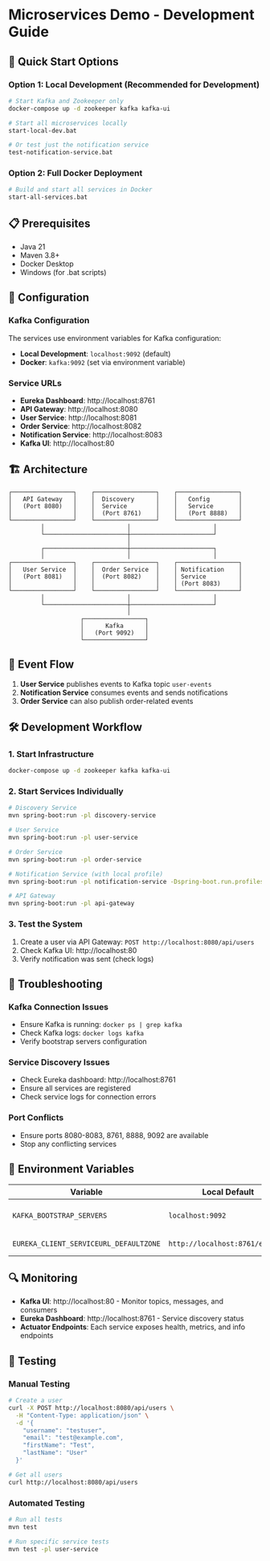 # Microservices Demo - Development Guide

## 🚀 Quick Start Options

### Option 1: Local Development (Recommended for Development)
```bash
# Start Kafka and Zookeeper only
docker-compose up -d zookeeper kafka kafka-ui

# Start all microservices locally
start-local-dev.bat

# Or test just the notification service
test-notification-service.bat
```

### Option 2: Full Docker Deployment
```bash
# Build and start all services in Docker
start-all-services.bat
```

## 📋 Prerequisites

- Java 21
- Maven 3.8+
- Docker Desktop
- Windows (for .bat scripts)

## 🔧 Configuration

### Kafka Configuration
The services use environment variables for Kafka configuration:

- **Local Development**: `localhost:9092` (default)
- **Docker**: `kafka:9092` (set via environment variable)

### Service URLs
- **Eureka Dashboard**: http://localhost:8761
- **API Gateway**: http://localhost:8080
- **User Service**: http://localhost:8081
- **Order Service**: http://localhost:8082
- **Notification Service**: http://localhost:8083
- **Kafka UI**: http://localhost:80

## 🏗️ Architecture

```
┌─────────────────┐    ┌─────────────────┐    ┌─────────────────┐
│   API Gateway   │    │  Discovery      │    │   Config        │
│   (Port 8080)   │    │  Service        │    │   Service       │
│                 │    │  (Port 8761)    │    │   (Port 8888)   │
└─────────────────┘    └─────────────────┘    └─────────────────┘
         │                       │                       │
         └───────────────────────┼───────────────────────┘
                                 │
         ┌───────────────────────┼───────────────────────┐
         │                       │                       │
┌─────────────────┐    ┌─────────────────┐    ┌─────────────────┐
│   User Service  │    │  Order Service  │    │ Notification    │
│   (Port 8081)   │    │  (Port 8082)    │    │ Service         │
│                 │    │                 │    │ (Port 8083)     │
└─────────────────┘    └─────────────────┘    └─────────────────┘
         │                       │                       │
         └───────────────────────┼───────────────────────┘
                                 │
                    ┌─────────────────┐
                    │      Kafka      │
                    │   (Port 9092)   │
                    └─────────────────┘
```

## 🔄 Event Flow

1. **User Service** publishes events to Kafka topic `user-events`
2. **Notification Service** consumes events and sends notifications
3. **Order Service** can also publish order-related events

## 🛠️ Development Workflow

### 1. Start Infrastructure
```bash
docker-compose up -d zookeeper kafka kafka-ui
```

### 2. Start Services Individually
```bash
# Discovery Service
mvn spring-boot:run -pl discovery-service

# User Service
mvn spring-boot:run -pl user-service

# Order Service
mvn spring-boot:run -pl order-service

# Notification Service (with local profile)
mvn spring-boot:run -pl notification-service -Dspring-boot.run.profiles=local

# API Gateway
mvn spring-boot:run -pl api-gateway
```

### 3. Test the System
1. Create a user via API Gateway: `POST http://localhost:8080/api/users`
2. Check Kafka UI: http://localhost:80
3. Verify notification was sent (check logs)

## 🐛 Troubleshooting

### Kafka Connection Issues
- Ensure Kafka is running: `docker ps | grep kafka`
- Check Kafka logs: `docker logs kafka`
- Verify bootstrap servers configuration

### Service Discovery Issues
- Check Eureka dashboard: http://localhost:8761
- Ensure all services are registered
- Check service logs for connection errors

### Port Conflicts
- Ensure ports 8080-8083, 8761, 8888, 9092 are available
- Stop any conflicting services

## 📝 Environment Variables

| Variable | Local Default | Docker Value | Description |
|----------|---------------|--------------|-------------|
| `KAFKA_BOOTSTRAP_SERVERS` | `localhost:9092` | `kafka:9092` | Kafka broker address |
| `EUREKA_CLIENT_SERVICEURL_DEFAULTZONE` | `http://localhost:8761/eureka/` | `http://discovery-service:8761/eureka/` | Eureka server URL |

## 🔍 Monitoring

- **Kafka UI**: http://localhost:80 - Monitor topics, messages, and consumers
- **Eureka Dashboard**: http://localhost:8761 - Service discovery status
- **Actuator Endpoints**: Each service exposes health, metrics, and info endpoints

## 🧪 Testing

### Manual Testing
```bash
# Create a user
curl -X POST http://localhost:8080/api/users \
  -H "Content-Type: application/json" \
  -d '{
    "username": "testuser",
    "email": "test@example.com",
    "firstName": "Test",
    "lastName": "User"
  }'

# Get all users
curl http://localhost:8080/api/users
```

### Automated Testing
```bash
# Run all tests
mvn test

# Run specific service tests
mvn test -pl user-service
``` 